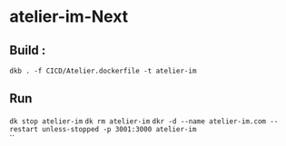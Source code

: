 # atelier-im-Next

## Build : 

`dkb . -f CICD/Atelier.dockerfile -t atelier-im`  

## Run  
`dk stop atelier-im` 
`dk rm atelier-im`
`dkr -d --name atelier-im.com --restart unless-stopped -p 3001:3000 atelier-im`  
``